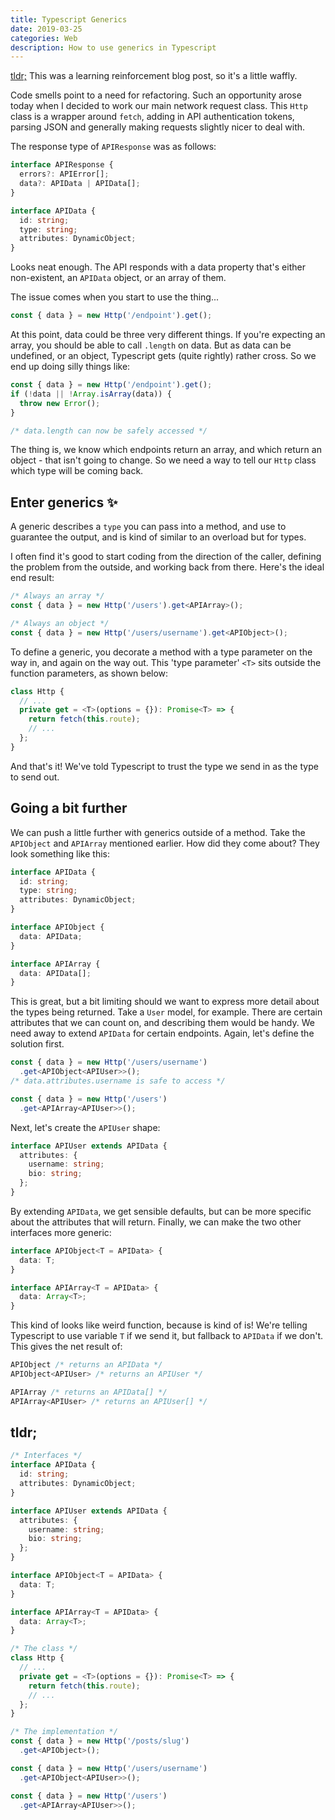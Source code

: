 ```yaml
---
title: Typescript Generics
date: 2019-03-25
categories: Web
description: How to use generics in Typescript
---
```


[tldr;](/blog/typescript-generics/#tldr) This was a learning reinforcement blog post, so it's a little waffly.

Code smells point to a need for refactoring. Such an opportunity arose today when I decided to work our main network request class. This `Http` class is a wrapper around `fetch`, adding in API authentication tokens, parsing JSON and generally making requests slightly nicer to deal with.

The response type of `APIResponse` was as follows:

```ts
interface APIResponse {
  errors?: APIError[];
  data?: APIData | APIData[];
}

interface APIData {
  id: string;
  type: string;
  attributes: DynamicObject;
}
```

Looks neat enough. The API responds with a data property that's either non-existent, an `APIData` object, or an array of them. 

The issue comes when you start to use the thing...

```ts
const { data } = new Http('/endpoint').get();
```

At this point, data could be three very different things. If you're expecting an array, you should be able to call `.length` on data. But as data can be undefined, or an object, Typescript gets (quite rightly) rather cross. So we end up doing silly things like:

```ts
const { data } = new Http('/endpoint').get();
if (!data || !Array.isArray(data)) {
  throw new Error();
}

/* data.length can now be safely accessed */
```

The thing is, we know which endpoints return an array, and which return an object - that isn't going to change. So we need a way to tell our `Http` class which type will be coming back.

## Enter generics ✨

A generic describes a `type` you can pass into a method, and use to guarantee the output, and is kind of similar to an overload but for types.

I often find it's good to start coding from the direction of the caller, defining the problem from the outside, and working back from there. Here's the ideal end result:

```ts
/* Always an array */
const { data } = new Http('/users').get<APIArray>();

/* Always an object */
const { data } = new Http('/users/username').get<APIObject>();
```

To define a generic, you decorate a method with a type parameter on the way in, and again on the way out. This 'type parameter' `<T>` sits outside the function parameters, as shown below:

```ts
class Http {
  // ...
  private get = <T>(options = {}): Promise<T> => {
    return fetch(this.route);
    // ...
  };
}
```

And that's it! We've told Typescript to trust the type we send in as the type to send out.

## Going a bit further

We can push a little further with generics outside of a method. Take the `APIObject` and `APIArray` mentioned earlier. How did they come about? They look something like this:

```ts
interface APIData {
  id: string;
  type: string;
  attributes: DynamicObject;
}

interface APIObject {
  data: APIData;
}

interface APIArray {
  data: APIData[];
}
```

This is great, but a bit limiting should we want to express more detail about the types being returned. Take a `User` model, for example. There are certain attributes that we can count on, and describing them would be handy. We need away to extend `APIData` for certain endpoints. Again, let's define the solution first.

```ts
const { data } = new Http('/users/username')
  .get<APIObject<APIUser>>();
/* data.attributes.username is safe to access */

const { data } = new Http('/users')
  .get<APIArray<APIUser>>();
```

Next, let's create the `APIUser` shape:

```ts
interface APIUser extends APIData {
  attributes: {
    username: string;
    bio: string;
  };
}
```

By extending `APIData`, we get sensible defaults, but can be more specific about the attributes that will return. Finally, we can make the two other interfaces more generic:

```ts
interface APIObject<T = APIData> {
  data: T;
}

interface APIArray<T = APIData> {
  data: Array<T>;
}
```

This kind of looks like weird function, because is kind of is! We're telling Typescript to use variable `T` if we send it, but fallback to `APIData` if we don't. This gives the net result of:

```ts
APIObject /* returns an APIData */
APIObject<APIUser> /* returns an APIUser */

APIArray /* returns an APIData[] */
APIArray<APIUser> /* returns an APIUser[] */
```

## tldr;

```ts
/* Interfaces */
interface APIData {
  id: string;
  attributes: DynamicObject;
}

interface APIUser extends APIData {
  attributes: {
    username: string;
    bio: string;
  };
}

interface APIObject<T = APIData> {
  data: T;
}

interface APIArray<T = APIData> {
  data: Array<T>;
}

/* The class */
class Http {
  // ...
  private get = <T>(options = {}): Promise<T> => {
    return fetch(this.route);
    // ...
  };
}

/* The implementation */
const { data } = new Http('/posts/slug')
  .get<APIObject>();

const { data } = new Http('/users/username')
  .get<APIObject<APIUser>>();

const { data } = new Http('/users')
  .get<APIArray<APIUser>>();
```

